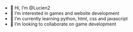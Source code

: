- 👋 Hi, I’m @Lucien2
- 👀 I’m interested in games and website development 
- 🌱 I’m currently learning python, html, css and javascript
- 💞️ I’m looking to collaborate on game development

<!---
Lucien2/Lucien2 is a ✨ special ✨ repository because its `README.md` (this file) appears on your GitHub profile.
